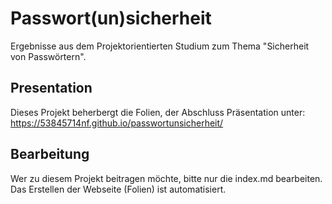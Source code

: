 # Passwort(un)sicherheit
Ergebnisse aus dem Projektorientierten Studium zum Thema "Sicherheit von Passwörtern".

## Presentation
Dieses Projekt beherbergt die Folien, der Abschluss Präsentation unter:
https://53845714nf.github.io/passwortunsicherheit/

## Bearbeitung
Wer zu diesem Projekt beitragen möchte, bitte nur die index.md bearbeiten.
Das Erstellen der Webseite (Folien) ist automatisiert.
